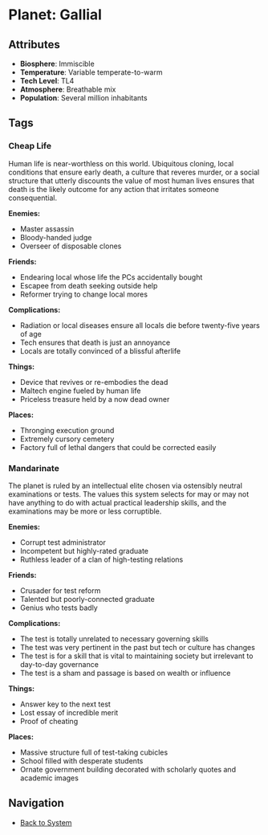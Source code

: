 # Planet: Gallial

## Attributes
- **Biosphere**: Immiscible
- **Temperature**: Variable temperate-to-warm
- **Tech Level**: TL4
- **Atmosphere**: Breathable mix
- **Population**: Several million inhabitants

## Tags

### Cheap Life

Human life is near-worthless on this world. Ubiquitous cloning, local conditions that ensure early death, a culture that reveres murder, or a social structure that utterly discounts the value of most human lives ensures that death is the likely outcome for any action that irritates someone consequential.

**Enemies:**
- Master assassin
- Bloody-handed judge
- Overseer of disposable clones

**Friends:**
- Endearing local whose life the PCs accidentally bought
- Escapee from death seeking outside help
- Reformer trying to change local mores

**Complications:**
- Radiation or local diseases ensure all locals die before twenty-five years of age
- Tech ensures that death is just an annoyance
- Locals are totally convinced of a blissful afterlife

**Things:**
- Device that revives or re-embodies the dead
- Maltech engine fueled by human life
- Priceless treasure held by a now dead owner

**Places:**
- Thronging execution ground
- Extremely cursory cemetery
- Factory full of lethal dangers that could be corrected easily

### Mandarinate

The planet is ruled by an intellectual elite chosen via ostensibly neutral examinations or tests. The values this system selects for may or may not have anything to do with actual practical leadership skills, and the examinations may be more or less corruptible.

**Enemies:**
- Corrupt test administrator
- Incompetent but highly-rated graduate
- Ruthless leader of a clan of high-testing relations

**Friends:**
- Crusader for test reform
- Talented but poorly-connected graduate
- Genius who tests badly

**Complications:**
- The test is totally unrelated to necessary governing skills
- The test was very pertinent in the past but tech or culture has changes
- The test is for a skill that is vital to maintaining society but irrelevant to day-to-day governance
- The test is a sham and passage is based on wealth or influence

**Things:**
- Answer key to the next test
- Lost essay of incredible merit
- Proof of cheating

**Places:**
- Massive structure full of test-taking cubicles
- School filled with desperate students
- Ornate government building decorated with scholarly quotes and academic images

## Navigation
- [Back to System](../system.md)
